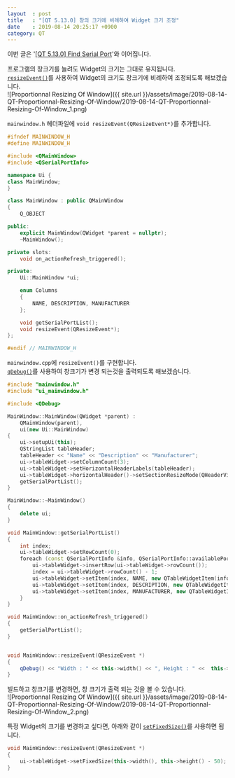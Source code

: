 ```yaml
---
layout  : post
title   : "[QT 5.13.0] 창의 크기에 비례하여 Widget 크기 조정"
date    : 2019-08-14 20:25:17 +0900
category: QT
---
```


이번 글은 '[[QT 5.13.0] Find Serial Port](https://kyuhyuk.kr/article/qt/2019/08/14/QT-Find-Serial-Port)'와 이어집니다.

프로그램의 창크기를 늘려도 Widget의 크기는 그대로 유지됩니다.  
[`resizeEvent()`](https://doc.qt.io/qt-5/qwidget.html#resizeEvent)를 사용하여 Widget의 크기도 창크기에 비례하여 조정되도록 해보겠습니다.  
![Proportionnal Resizing Of Window]({{ site.url }}/assets/image/2019-08-14-QT-Proportionnal-Resizing-Of-Window/2019-08-14-QT-Proportionnal-Resizing-Of-Window_1.png)

`mainwindow.h` 헤더파일에 `void resizeEvent(QResizeEvent*)`를 추가합니다.
```c++
#ifndef MAINWINDOW_H
#define MAINWINDOW_H

#include <QMainWindow>
#include <QSerialPortInfo>

namespace Ui {
class MainWindow;
}

class MainWindow : public QMainWindow
{
    Q_OBJECT

public:
    explicit MainWindow(QWidget *parent = nullptr);
    ~MainWindow();

private slots:
    void on_actionRefresh_triggered();

private:
    Ui::MainWindow *ui;

    enum Columns
    {
        NAME, DESCRIPTION, MANUFACTURER
    };

    void getSerialPortList();
    void resizeEvent(QResizeEvent*);
};

#endif // MAINWINDOW_H
```

`mainwindow.cpp`에 `resizeEvent()`를 구현합니다.  
[`qDebug()`](https://doc.qt.io/qt-5/qtglobal.html#qDebug)를 사용하여 창크기가 변경 되는것을 출력되도록 해보겠습니다.
```c++
#include "mainwindow.h"
#include "ui_mainwindow.h"

#include <QDebug>

MainWindow::MainWindow(QWidget *parent) :
    QMainWindow(parent),
    ui(new Ui::MainWindow)
{
    ui->setupUi(this);
    QStringList tableHeader;
    tableHeader << "Name" << "Description" << "Manufacturer";
    ui->tableWidget->setColumnCount(3);
    ui->tableWidget->setHorizontalHeaderLabels(tableHeader);
    ui->tableWidget->horizontalHeader()->setSectionResizeMode(QHeaderView::ResizeToContents);
    getSerialPortList();
}

MainWindow::~MainWindow()
{
    delete ui;
}

void MainWindow::getSerialPortList()
{
    int index;
    ui->tableWidget->setRowCount(0);
    foreach (const QSerialPortInfo &info, QSerialPortInfo::availablePorts()) {
        ui->tableWidget->insertRow(ui->tableWidget->rowCount());
        index = ui->tableWidget->rowCount() - 1;
        ui->tableWidget->setItem(index, NAME, new QTableWidgetItem(info.portName()));
        ui->tableWidget->setItem(index, DESCRIPTION, new QTableWidgetItem(info.description()));
        ui->tableWidget->setItem(index, MANUFACTURER, new QTableWidgetItem(info.manufacturer()));
    }
}

void MainWindow::on_actionRefresh_triggered()
{
    getSerialPortList();
}


void MainWindow::resizeEvent(QResizeEvent *)
{
    qDebug() << "Width : " << this->width() << ", Height : " <<  this->height();
}
```

빌드하고 창크기를 변경하면, 창 크기가 출력 되는 것을 볼 수 있습니다.  
![Proportionnal Resizing Of Window]({{ site.url }}/assets/image/2019-08-14-QT-Proportionnal-Resizing-Of-Window/2019-08-14-QT-Proportionnal-Resizing-Of-Window_2.png)

특정 Widget의 크기를 변경하고 싶다면, 아래와 같이 [`setFixedSize()`](https://doc.qt.io/qt-5/qwidget.html#setFixedSize-1)를 사용하면 됩니다.
```c++
void MainWindow::resizeEvent(QResizeEvent *)
{
    ui->tableWidget->setFixedSize(this->width(), this->height() - 50);
}
```
